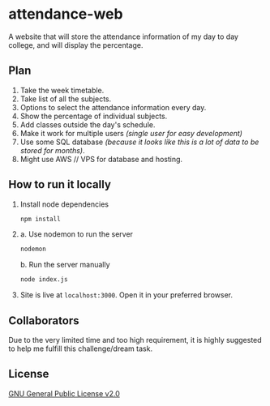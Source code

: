# attendance-web

A website that will store the attendance information of my day to day college, and will display the percentage.

## Plan

1. Take the week timetable.
2. Take list of all the subjects.
3. Options to select the attendance information every day.
4. Show the percentage of individual subjects.
5. Add classes outside the day's schedule.
6. Make it work for multiple users _(single user for easy development)_
7. Use some SQL database _(because it looks like this is a lot of data to be stored for months)_.
8. Might use AWS // VPS for database and hosting.

## How to run it locally

1. Install node dependencies

   ```bash
   npm install
   ```

2. a. Use nodemon to run the server

   ```bash
   nodemon
   ```

   b. Run the server manually

   ```bash
   node index.js
   ```

3. Site is live at `localhost:3000`. Open it in your preferred browser.

## Collaborators

Due to the very limited time and too high requirement, it is highly suggested to help me fulfill this challenge/dream task.

## License

[GNU General Public License v2.0](https://choosealicense.com/licenses/gpl-2.0/)
